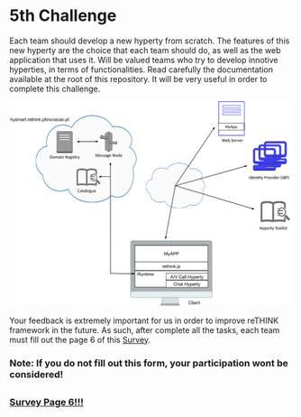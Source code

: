 # 5th Challenge

Each team should develop a new hyperty from scratch. The features of this new hyperty are the choice that each team should do, as well as the web application that uses it. Will be valued teams who try to develop innotive hyperties, in terms of functionalities. 
Read carefully the documentation available at the root of this repository. It will be very useful in order to complete this challenge.


![5th Challenge](https://github.com/BernardoMG/dev-reTHINK-Hackathon/blob/master/Figures/4-Challenge.jpg)


Your feedback is extremely important for us in order to improve reTHINK framework in the future. As such, after complete all the tasks, each team must fill out the page 6 of this [Survey](https://github.com/BernardoMG/reTHINK-Beta-Tester-Event/blob/master/Figures/5-Challenge.jpg). 

### Note: If you do not fill out this form, your participation wont be considered! 

##

### [Survey Page 6!!!](https://docs.google.com/forms/d/e/1FAIpQLSeFt56Ura0zkTqg_VX9od_jBZtE3-2mt_urTFvxsoRuQ3uJRw/viewform) 
